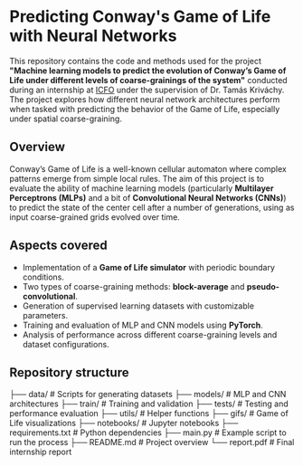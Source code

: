 # Predicting Conway's Game of Life with Neural Networks

This repository contains the code and methods used for the project **"Machine learning models to predict the evolution of Conway’s Game of Life under different levels of coarse-grainings of the system"** conducted during an internship at [ICFO](https://www.icfo.eu/) under the supervision of Dr. Tamás Kriváchy. The project explores how different neural network architectures perform when tasked with predicting the behavior of the Game of Life, especially under spatial coarse-graining.

## Overview

Conway’s Game of Life is a well-known cellular automaton where complex patterns emerge from simple local rules. The aim of this project is to evaluate the ability of machine learning models (particularly **Multilayer Perceptrons (MLPs)** and a bit of **Convolutional Neural Networks (CNNs)**) to predict the state of the center cell after a number of generations, using as input coarse-grained grids evolved over time.

## Aspects covered
- Implementation of a **Game of Life simulator** with periodic boundary conditions.
- Two types of coarse-graining methods: **block-average** and **pseudo-convolutional**.
- Generation of supervised learning datasets with customizable parameters.
- Training and evaluation of MLP and CNN models using **PyTorch**.
- Analysis of performance across different coarse-graining levels and dataset configurations.

## Repository structure
├── data/ # Scripts for generating datasets
├── models/ # MLP and CNN architectures
├── train/ # Training and validation 
├── tests/ # Testing and performance evaluation
├── utils/ # Helper functions
├── gifs/ # Game of Life visualizations
├── notebooks/ # Jupyter notebooks
├── requirements.txt # Python dependencies
├── main.py # Example script to run the process
├── README.md # Project overview
└── report.pdf # Final internship report


